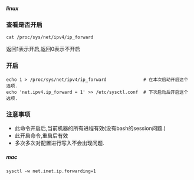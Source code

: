 ##### linux
### 查看是否开启
```
cat /proc/sys/net/ipv4/ip_forward
```
返回1表示开启,返回0表示不开启

### 开启
```
echo 1 > /proc/sys/net/ipv4/ip_forward				# 在本次启动开启这个选项.
echo 'net.ipv4.ip_forward = 1' >> /etc/sysctl.conf  # 下次启动后开启这个选项.
```

### 注意事项
* 此命令开启后,当前机器的所有进程有效(没有bash的session问题.)
* 此开启命令,重启后有效
* 多次多次对配置进行写入不会出现问题.


##### mac
```
sysctl -w net.inet.ip.forwarding=1
```